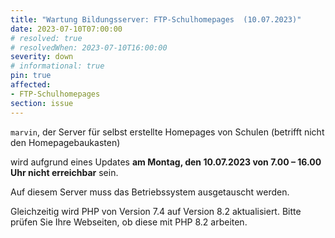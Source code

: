 ```yaml
---
title: "Wartung Bildungsserver: FTP-Schulhomepages  (10.07.2023)"
date: 2023-07-10T07:00:00
# resolved: true
# resolvedWhen: 2023-07-10T16:00:00
severity: down
# informational: true
pin: true 
affected:
- FTP-Schulhomepages
section: issue
---
```


`marvin`, der Server für selbst erstellte Homepages von Schulen
(betrifft nicht den Homepagebaukasten)

wird aufgrund eines Updates **am Montag, den 10.07.2023 von 7.00 – 16.00 Uhr nicht erreichbar** sein.

Auf diesem Server muss das Betriebssystem ausgetauscht werden. 

Gleichzeitig wird PHP von Version 7.4 auf Version 8.2 aktualisiert. Bitte prüfen Sie Ihre Webseiten, ob diese mit PHP 8.2 arbeiten.
